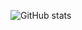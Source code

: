 ![GitHub stats](https://github-readme-stats.kethinov.vercel.app/api?username=kethinov&count_private=true&show_icons=true&hide_rank=true&hide_border=true)
